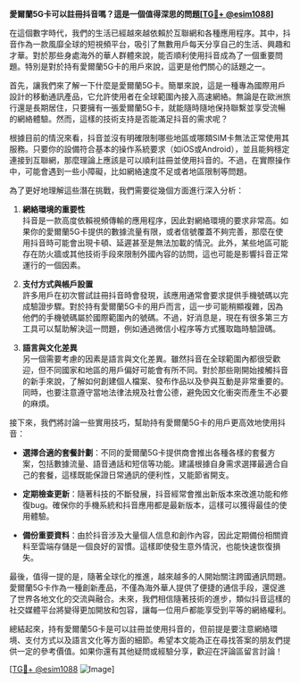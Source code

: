**愛爾蘭5G卡可以註冊抖音嗎？這是一個值得深思的問題[[TG💪+ @esim1088](https://t.me/s/esim1088)]**

在這個數字時代，我們的生活已經越來越依賴於互聯網和各種應用程序。其中，抖音作為一款風靡全球的短視頻平台，吸引了無數用戶每天分享自己的生活、興趣和才華。對於那些身處海外的華人群體來說，能否順利使用抖音成為了一個重要問題。特別是對於持有愛爾蘭5G卡的用戶來說，這更是他們關心的話題之一。

首先，讓我們來了解一下什麼是愛爾蘭5G卡。簡單來說，這是一種專為國際用戶設計的移動通訊產品，它允許使用者在全球範圍內接入高速網絡。無論是在歐洲旅行還是長期居住，只要擁有一張愛爾蘭5G卡，就能隨時隨地保持聯繫並享受流暢的網絡體驗。然而，這樣的技術支持是否能滿足抖音的需求呢？

根據目前的情況來看，抖音並沒有明確限制哪些地區或哪類SIM卡無法正常使用其服務。只要你的設備符合基本的操作系統要求（如iOS或Android），並且能夠穩定連接到互聯網，那麼理論上應該是可以順利註冊並使用抖音的。不過，在實際操作中，可能會遇到一些小障礙，比如網絡速度不足或者地區限制等問題。

為了更好地理解這些潛在挑戰，我們需要從幾個方面進行深入分析：

1. **網絡環境的重要性**  
   抖音是一款高度依賴視頻傳輸的應用程序，因此對網絡環境的要求非常高。如果你的愛爾蘭5G卡提供的數據流量有限，或者信號覆蓋不夠完善，那麼在使用抖音時可能會出現卡頓、延遲甚至是無法加載的情況。此外，某些地區可能存在防火牆或其他技術手段來限制外國內容的訪問，這也可能是影響抖音正常運行的一個因素。

2. **支付方式與帳戶設置**  
   許多用戶在初次嘗試註冊抖音時會發現，該應用通常會要求提供手機號碼以完成驗證步驟。對於持有愛爾蘭5G卡的用戶而言，這一步可能稍顯複雜，因為他們的手機號碼屬於國際範圍內的號碼。不過，好消息是，現在有很多第三方工具可以幫助解決這一問題，例如通過微信小程序等方式獲取臨時驗證碼。

3. **語言與文化差異**  
   另一個需要考慮的因素是語言與文化差異。雖然抖音在全球範圍內都很受歡迎，但不同國家和地區的用戶偏好可能會有所不同。對於那些剛開始接觸抖音的新手來說，了解如何創建個人檔案、發布作品以及參與互動是非常重要的。同時，也要注意遵守當地法律法規及社會公德，避免因文化衝突而產生不必要的麻煩。

接下來，我們將討論一些實用技巧，幫助持有愛爾蘭5G卡的用戶更高效地使用抖音：

- **選擇合適的套餐計劃**：不同的愛爾蘭5G卡提供商會推出各種各樣的套餐方案，包括數據流量、語音通話和短信等功能。建議根據自身需求選擇最適合自己的套餐，這樣既能保證日常通訊的便利性，又能節省開支。
  
- **定期檢查更新**：隨著科技的不斷發展，抖音經常會推出新版本來改進功能和修復bug。確保你的手機系統和抖音應用都是最新版本，這樣可以獲得最佳的使用體驗。

- **備份重要資料**：由於抖音涉及大量個人信息和創作內容，因此定期備份相關資料至雲端存儲是一個良好的習慣。這樣即使發生意外情況，也能快速恢復損失。

最後，值得一提的是，隨著全球化的推進，越來越多的人開始關注跨國通訊問題。愛爾蘭5G卡作為一種創新產品，不僅為海外華人提供了便捷的通信手段，還促進了世界各地文化的交流與融合。未來，我們相信隨著技術的進步，類似抖音這樣的社交媒體平台將變得更加開放和包容，讓每一位用戶都能享受到平等的網絡權利。

總結起來，持有愛爾蘭5G卡是可以註冊並使用抖音的，但前提是要注意網絡環境、支付方式以及語言文化等方面的細節。希望本文能為正在尋找答案的朋友們提供一定的參考價值。如果你還有其他疑問或經驗分享，歡迎在評論區留言討論！

[[TG💪+ @esim1088](https://t.me/s/esim1088) ![Image](https://i.postimg.cc/4NQfJmqS/Snipaste-2025-05-13-00-14-12.png)]